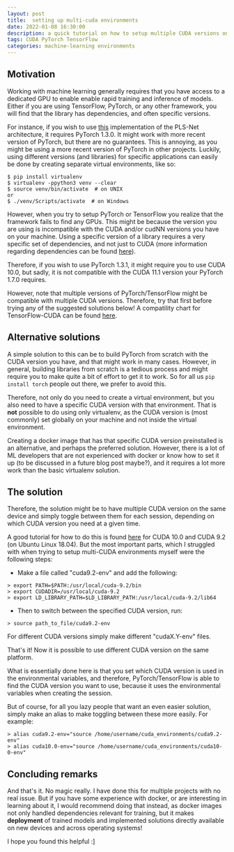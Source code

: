 ```yaml
---
layout: post
title:  setting up multi-cuda environments
date: 2022-01-08 16:30:00
description: a quick tutorial on how to setup multiple CUDA versions on the same Linux machine and toggle between them.
tags: CUDA PyTorch TensorFlow
categories: machine-learning environments
---
```



## Motivation
Working with machine learning generally requires that you have access to a dedicated GPU to enable enable rapid training and inference of models. Either if you are using TensorFlow, PyTorch, or any other framework, you will find that the library has dependencies, and often specific versions.

For instance, if you wish to use [this](https://github.com/andreped/PLS-Net) implementation of the PLS-Net architecture, it requires PyTorch 1.3.0. It might work with more recent version of PyTorch, but there are no guarantees. This is annoying, as you might be using a more recent version of PyTorch in other projects. Luckily, using different versions (and libraries) for specific applications can easily be done by creating separate virtual environments, like so:

```
$ pip install virtualenv
$ virtualenv -ppython3 venv --clear
$ source venv/bin/activate  # on UNIX
or 
$ ./venv/Scripts/activate  # on Windows
```

However, when you try to setup PyTorch or TensorFlow you realize that the framework fails to find any GPUs. This might be because the version you are using is incompatible with the CUDA and/or cudNN versions you have on your machine. Using a specific version of a library requires a very specific set of dependencies, and not just to CUDA (more information regarding dependencies can be found [here](https://www.tensorflow.org/install/source#gpu)).

Therefore, if you wish to use PyTorch 1.3.1, it might require you to use CUDA 10.0, but sadly, it is not compatible with the CUDA 11.1 version your PyTorch 1.7.0 requires. 

However, note that multiple versions of PyTorch/TensorFlow might be compatible with multiple CUDA versions. Therefore, try that first before trying any of the suggested solutions below! A compatility chart for TensorFlow-CUDA can be found [here](https://www.tensorflow.org/install/source#gpu).

## Alternative solutions
A simple solution to this can be to build PyTorch from scratch with the CUDA version you have, and that might work in many cases. However, in general, building libraries from scratch is a tedious process and might require you to make quite a bit of effort to get it to work. So for all us `pip install torch` people out there, we prefer to avoid this.

Therefore, not only do you need to create a virtual environment, but you also need to have a specific CUDA version with that environment. That is **not** possible to do using only virtualenv, as the CUDA version is (most commonly) set globally on your machine and not inside the virtual environment. 

Creating a docker image that has that specific CUDA version preinstalled is an alternative, and perhaps the preferred solution. However, there is a lot of ML developers that are not experienced with docker or know how to set it up (to be discussed in a future blog post maybe?), and it requires a lot more work than the basic virtualenv solution.

## The solution
Therefore, the solution might be to have multiple CUDA version on the same device and simply toggle between them for each session, depending on which CUDA version you need at a given time.

A good tutorial for how to do this is found [here](https://www.pugetsystems.com/labs/hpc/How-to-install-CUDA-9-2-on-Ubuntu-18-04-1184/) for CUDA 10.0 and CUDA 9.2 (on Ubuntu Linux 18.04). But the most important parts, which I struggled with when trying to setup multi-CUDA environments myself were the following steps:

* Make a file called "cuda9.2-env" and add the following:
```
> export PATH=$PATH:/usr/local/cuda-9.2/bin
> export CUDADIR=/usr/local/cuda-9.2
> export LD_LIBRARY_PATH=$LD_LIBRARY_PATH:/usr/local/cuda-9.2/lib64
```

* Then to switch between the specified CUDA version, run:
```
> source path_to_file/cuda9.2-env
```

For different CUDA versions simply make different "cudaX.Y-env" files.

That's it! Now it is possible to use different CUDA version on the same platform.

What is essentially done here is that you set which CUDA version is used in the environmental variables, and therefore, PyTorch/TensorFlow is able to find the CUDA version you want to use, because it uses the environmental variables when creating the session.

But of course, for all you lazy people that want an even easier solution, simply make an alias to make toggling between these more easily. For example:
```
> alias cuda9.2-env="source /home/username/cuda_environments/cuda9.2-env"
> alias cuda10.0-env="source /home/username/cuda_environments/cuda10-0-env"
```

## Concluding remarks
And that's it. No magic really. I have done this for multiple projects with no real issue. But if you have some experience with docker, or are interesting in learning about it, I would recommend doing that instead, as docker images not only handled dependencies relevant for training, but it makes **deployment** of trained models and implemented solutions directly available on new devices and across operating systems!

I hope you found this helpful :]